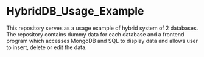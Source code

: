 # HybridDB_Usage_Example
This repository serves as a usage example of hybrid system of 2 databases. The repository contains dummy data for each database and a frontend program which accesses MongoDB and SQL to display data and allows user to insert, delete or edit the data.

